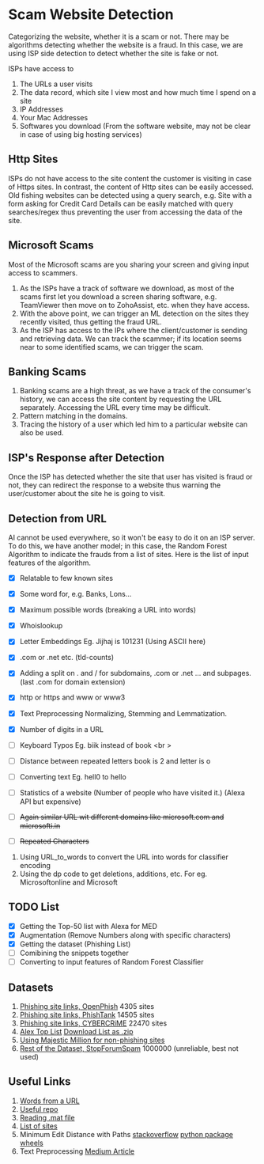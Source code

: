 # Scam Website Detection

Categorizing the website, whether it is a scam or not. There may be algorithms detecting whether the website is a fraud. In this case, we are using ISP side detection to detect whether the site is fake or not.

ISPs have access to
1) The URLs a user visits
2) The data record, which site I view most and how much time I spend on a site
3) IP Addresses
4) Your Mac Addresses
5) Softwares you download (From the software website, may not be clear in case of using big hosting services)

## Http Sites
ISPs do not have access to the site content the customer is visiting in case of Https sites. In contrast, the content of Http sites can be easily accessed. Old fishing websites can be detected using a query search, e.g. Site with a form asking for Credit Card Details can be easily matched with query searches/regex thus preventing the user from accessing the data of the site.

## Microsoft Scams
Most of the Microsoft scams are you sharing your screen and giving input access to scammers.
1) As the ISPs have a track of software we download, as most of the scams first let you download a screen sharing software, e.g. TeamViewer then move on to ZohoAssist, etc. when they have access.
2) With the above point, we can trigger an ML detection on the sites they recently visited, thus getting the fraud URL.
3) As the ISP has access to the IPs where the client/customer is sending and retrieving data. We can track the scammer; if its location seems near to some identified scams, we can trigger the scam. 

## Banking Scams
1) Banking scams are a high threat, as we have a track of the consumer's history, we can access the site content by requesting the URL separately. Accessing the URL every time may be difficult.
2) Pattern matching in the domains.
3) Tracing the history of a user which led him to a particular website can also be used.

## ISP's Response after Detection
Once the ISP has detected whether the site that user has visited is fraud or not, they can redirect the response to a website thus warning the user/customer about the site he is going to visit.


## Detection from URL
AI cannot be used everywhere, so it won't be easy to do it on an ISP server. To do this, we have another model; in this case, the Random Forest Algorithm to indicate the frauds from a list of sites. Here is the list of input features of the algorithm.

- [x] Relatable to few known sites 
- [x] Some word for, e.g. Banks, Lons...
- [x] Maximum possible words (breaking a URL into words)
- [x] Whoislookup
- [x] Letter Embeddings Eg. Jijhaj is 101231 (Using ASCII here)
- [x] .com or .net etc. (tld-counts)
- [x] Adding a split on . and / for subdomains, .com or .net ... and subpages. (last .com for domain extension)
- [x] http or https and www or www3
- [x] Text Preprocessing Normalizing, Stemming and Lemmatization.
- [x] Number of digits in a URL
- [ ] Keyboard Typos Eg. biik instead of book
<br \>
- [ ] Distance between repeated letters book is 2 and letter is o
- [ ] Converting text Eg. hell0 to hello
- [ ] Statistics of a website (Number of people who have visited it.) (Alexa API but expensive)

- [ ] ~~Again similar URL wit different domains like microsoft.com and microsofti.in~~
- [ ] ~~Repeated Characters~~

1) Using URL_to_words to convert the URL into words for classifier encoding
2) Using the dp code to get deletions, additions, etc. For eg. Microsoftonline and Microsoft

## TODO List
- [x] Getting the Top-50 list with Alexa for MED
- [x] Augmentation (Remove Numbers along with specific characters)
- [x] Getting the dataset (Phishing List)
- [ ] Comibining the snippets together
- [ ] Converting to input features of Random Forest Classifier

## Datasets
1) [Phishing site links, OpenPhish](https://openphish.com/feed.txt) 4305 sites
2) [Phishing site links, PhishTank](https://www.phishtank.com/developer_info.php) 14505 sites
3) [Phishing site links, CYBERCRiME](http://cybercrime-tracker.net/) 22470 sites
4) [Alex Top List](https://gist.github.com/chilts/7229605) [Download List as .zip](http://s3.amazonaws.com/alexa-static/top-1m.csv.zip)
5) [Using Majestic Million for non-phishing sites](http://cybercrime-tracker.net/)
6) [Rest of the Dataset, StopForumSpam](https://www.stopforumspam.com/downloads) 1000000 (unreliable, best not used)

## Useful Links

1) [Words from a URL](https://stackoverflow.com/questions/8870261/how-to-split-text-without-spaces-into-list-of-words)
2) [Useful repo](https://github.com/shramos/Awesome-Cybersecurity-Datasets)
3) [Reading .mat file](https://stackoverflow.com/questions/874461/read-mat-files-in-python)
4) [List of sites](https://lifars.com/wp-content/uploads/2016/11/Sites-with-blocklist-of-malicious-IPs-and-URLs.pdf)
5) Minimum Edit Distance with Paths [stackoverflow](https://stackoverflow.com/questions/10638597/minimum-edit-distance-reconstruction) [python package](https://pypi.org/project/python-Levenshtein/) [wheels](https://pypi.org/project/python-Levenshtein-wheels/)
6) Text Preprocessing [Medium Article](https://towardsdatascience.com/a-handbook-to-text-preprocessing-890f73fd28f8)